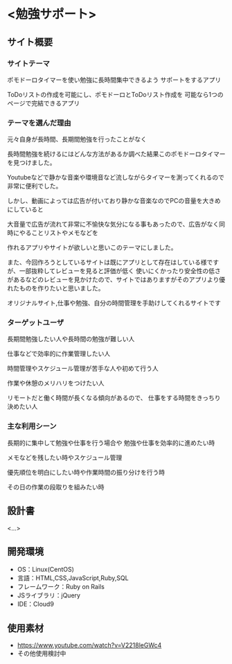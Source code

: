 # <勉強サポート>

## サイト概要
### サイトテーマ
ポモドーロタイマーを使い勉強に長時間集中できるよう
サポートをするアプリ

ToDoリストの作成を可能にし、ポモドーロとToDoリスト作成を
可能なら1つのページで完結できるアプリ


### テーマを選んだ理由
元々自身が長時間、長期間勉強を行ったことがなく

長時間勉強を続けるにはどんな方法があるか調べた結果このポモドーロタイマーを見つけました。

Youtubeなどで静かな音楽や環境音など流しながらタイマーを測ってくれるので非常に便利でした。

しかし、動画によっては広告が付いており静かな音楽なのでPCの音量を大きめにしていると

大音量で広告が流れて非常に不愉快な気分になる事もあったので、広告がなく同時にやることリストやメモなどを

作れるアプリやサイトが欲しいと思いこのテーマにしました。

また、今回作ろうとしているサイトは既にアプリとして存在はしている様ですが、一部抜粋してレビューを見ると評価が低く
使いにくかったり安全性の低さがあるなどのレビューを見かけたので、サイトではありますがそのアプリより優れたものを作りたいと思いました。

オリジナルサイト,仕事や勉強、自分の時間管理を手助けしてくれるサイトです


### ターゲットユーザ
長期間勉強したい人や長時間の勉強が難しい人

仕事などで効率的に作業管理したい人

時間管理やスケジュール管理が苦手な人や初めて行う人

作業や休憩のメリハリをつけたい人

リモートだと働く時間が長くなる傾向があるので、
仕事をする時間をきっちり決めたい人


### 主な利用シーン
長期的に集中して勉強や仕事を行う場合や
勉強や仕事を効率的に進めたい時

メモなどを残したい時やスケジュール管理

優先順位を明白にしたい時や作業時間の振り分けを行う時

その日の作業の段取りを組みたい時


## 設計書
<...>


## 開発環境
- OS：Linux(CentOS)
- 言語：HTML,CSS,JavaScript,Ruby,SQL
- フレームワーク：Ruby on Rails
- JSライブラリ：jQuery
- IDE：Cloud9


## 使用素材
- https://www.youtube.com/watch?v=V2218leGWc4
- その他使用検討中